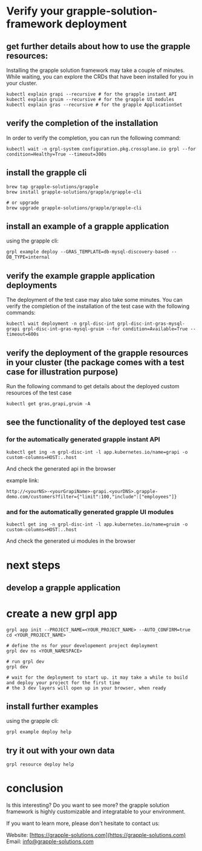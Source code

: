 # Verify your grapple-solution-framework deployment

## get further details about how to use the grapple resources:
Installing the grapple solution framework may take a couple of minutes.
While waiting, you can explore the CRDs that have been installed for you in your cluster.
```
kubectl explain grapi --recursive # for the grapple instant API
kubectl explain gruim --recursive # for the grapple UI modules
kubectl explain gras --recursive # for the grapple ApplicationSet
```

## verify the completion of the installation
In order to verify the completion, you can run the following command:
```
kubectl wait -n grpl-system configuration.pkg.crossplane.io grpl --for condition=Healthy=True --timeout=300s
```

## install the grapple cli

```
brew tap grapple-solutions/grapple
brew install grapple-solutions/grapple/grapple-cli

# or upgrade
brew upgrade grapple-solutions/grapple/grapple-cli
```

## install an example of a grapple application

using the grapple cli:
```
grpl example deploy --GRAS_TEMPLATE=db-mysql-discovery-based --DB_TYPE=internal
```


## verify the example grapple application deployments

The deployment of the test case may also take some minutes.
You can verify the completion of the installation of the test case with the following commands:
```
kubectl wait deployment -n grpl-disc-int grpl-disc-int-gras-mysql-grapi grpl-disc-int-gras-mysql-gruim --for condition=Available=True --timeout=600s
```


## verify the deployment of the grapple resources in your cluster (the package comes with a test case for illustration purpose)
Run the following command to get details about the deployed custom resources of the test case
```
kubectl get gras,grapi,gruim -A
```


## see the functionality of the deployed test case

### for the automatically generated grapple instant API
```
kubectl get ing -n grpl-disc-int -l app.kubernetes.io/name=grapi -o custom-columns=HOST:..host
```
And check the generated api in the browser

example link:
```
http://<yourNS>-<yourGrapiName>-grapi.<yourDNS>.grapple-demo.com/customers?filter={"limit":100,"include":["employees"]}
```


### and for the automatically generated grapple UI modules
```
kubectl get ing -n grpl-disc-int -l app.kubernetes.io/name=gruim -o custom-columns=HOST:..host
```
And check the generated ui modules in the browser


# next steps

## develop a grapple application

# create a new grpl app

```
grpl app init --PROJECT_NAME=<YOUR_PROJECT_NAME> --AUTO_CONFIRM=true
cd <YOUR_PROJECT_NAME>

# define the ns for your developement project deployment
grpl dev ns <YOUR_NAMESPACE>

# run grpl dev
grpl dev

# wait for the deployment to start up. it may take a while to build and deploy your project for the first time 
# the 3 dev layers will open up in your browser, when ready
```

## install further examples
using the grapple cli:
```
grpl example deploy help
```

## try it out with your own data
```
grpl resource deploy help
```


# conclusion
Is this interesting? Do you want to see more?
the grapple solution framework is highly customizable and integratable to your environment.

If you want to learn more, please don't hesitate to contact us:

Website:
[https://grapple-solutions.com](https://grapple-solutions.com)
Email:
[info@grapple-solutions.com](mailto:info@grapple-solutions.com)


